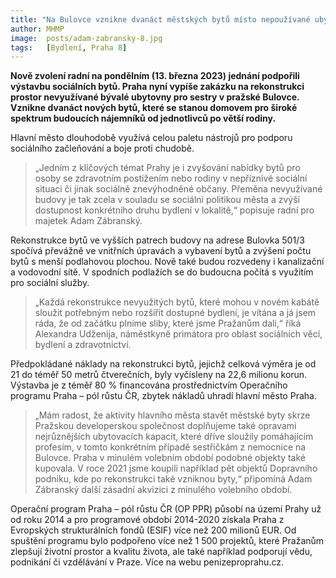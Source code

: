 ```yaml
---
title: "Na Bulovce vznikne dvanáct městských bytů místo nepoužívané ubytovny nemocničních sester"
author: MHMP
image:  posts/adam-zabransky-8.jpg
tags:   [Bydlení, Praha 8]
---
```


**Nově zvolení radní na pondělním (13. března 2023) jednání podpořili výstavbu sociálních bytů. Praha nyní vypíše zakázku na rekonstrukci prostor nevyužívané bývalé ubytovny pro sestry v pražské Bulovce. Vznikne dvanáct nových bytů, které se stanou domovem pro široké spektrum budoucích nájemníků od jednotlivců po větší rodiny.**

Hlavní město dlouhodobě využívá celou paletu nástrojů pro podporu sociálního začleňování a boje proti chudobě. 

> „Jedním z klíčových témat Prahy je i zvyšování nabídky bytů pro osoby se zdravotním postižením nebo rodiny v nepříznivé sociální situaci či jinak sociálně znevýhodněné občany. Přeměna nevyužívané budovy je tak zcela v souladu se sociální politikou města a zvýší dostupnost konkrétního druhu bydlení v lokalitě,“ popisuje radní pro majetek Adam Zábranský.

Rekonstrukce bytů ve vyšších patrech budovy na adrese Bulovka 501/3 spočívá převážně ve vnitřních úpravách a vybavení bytů a zvýšení počtu bytů s menší podlahovou plochou. Nově také budou rozvedeny i kanalizační a vodovodní sítě. V spodních podlažích se do budoucna počítá s využitím pro sociální služby. 

> „Každá rekonstrukce nevyužitých bytů, které mohou v novém kabátě sloužit potřebným nebo rozšířit dostupné bydlení, je vítána a já jsem ráda, že od začátku plníme sliby, které jsme Pražanům dali,“ říká Alexandra Udženija, náměstkyně primátora pro oblast sociálních věcí, bydlení a zdravotnictví.

Předpokládané náklady na rekonstrukci bytů, jejichž celková výměra je od 21 do téměř 50 metrů čtverečních, byly vyčísleny na 22,6 milionu korun. Výstavba je z téměř 80 % financována prostřednictvím Operačního programu Praha – pól růstu ČR, zbytek nákladů uhradí hlavní město Praha.

> „Mám radost, že aktivity hlavního města stavět městské byty skrze Pražskou developerskou společnost doplňujeme také opravami nejrůznějších ubytovacích kapacit, které dříve sloužily pomáhajícím profesím, v tomto konkrétním případě sestřičkám z nemocnice na Bulovce. Praha v minulém volebním období podobné objekty také kupovala. V roce 2021 jsme koupili například pět objektů Dopravního podniku, kde po rekonstrukci také vzniknou byty,“ připomíná Adam Zábranský další zásadní akvizici z minulého volebního období.

Operační program Praha – pól růstu ČR (OP PPR) působí na území Prahy už od roku 2014 a pro programové období 2014-2020 získala Praha z Evropských strukturálních fondů (ESIF) více než 200 milionů EUR. Od spuštění programu bylo podpořeno více než 1 500 projektů, které Pražanům zlepšují životní prostor a kvalitu života, ale také například podporují vědu, podnikání či vzdělávání v Praze. Více na webu penizeproprahu.cz.


